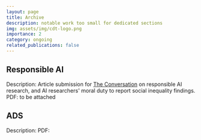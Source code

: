 ```yaml
---
layout: page
title: Archive
description: notable work too small for dedicated sections
img: assets/img/cdt-logo.png
importance: 2
category: ongoing
related_publications: false
---
```


## Responsible AI

Description: Article submission for [The Conversation](https://theconversation.com/uk) on responsible AI research, and
AI researchers' moral duty to report social inequality findings.
PDF: to be attached

## ADS

Description:
PDF:
